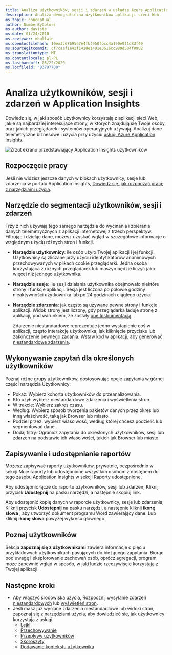 ```yaml
---
title: Analiza użytkowników, sesji i zdarzeń w usłudze Azure Application Insights
description: Analiza demograficzna użytkowników aplikacji sieci Web.
ms.topic: conceptual
author: NumberByColors
ms.author: daviste
ms.date: 01/24/2018
ms.reviewer: mbullwin
ms.openlocfilehash: 10ea3c68695e7e4fb4950fbcc4a190e9f1d83f49
ms.sourcegitcommit: cf7caaf1e42f1420e1491e3616cc989d504f0902
ms.translationtype: MT
ms.contentlocale: pl-PL
ms.lasthandoff: 05/22/2020
ms.locfileid: "83797700"
---
```

# <a name="users-sessions-and-events-analysis-in-application-insights"></a>Analiza użytkowników, sesji i zdarzeń w Application Insights

Dowiedz się, w jaki sposób użytkownicy korzystają z aplikacji sieci Web, jakie są najbardziej interesujące strony, w których znajdują się Twoje osoby, oraz jakich przeglądarek i systemów operacyjnych używają. Analizuj dane telemetryczne biznesowe i użycia przy użyciu [usługi Azure Application Insights](../../azure-monitor/app/app-insights-overview.md).

![Zrzut ekranu przedstawiający Application Insights użytkowników](./media/usage-segmentation/0001-users.png)

## <a name="get-started"></a>Rozpoczęcie pracy

Jeśli nie widzisz jeszcze danych w blokach użytkownicy, sesje lub zdarzenia w portalu Application Insights, [Dowiedz się, jak rozpocząć pracę z narzędziami użycia](usage-overview.md).

## <a name="the-users-sessions-and-events-segmentation-tool"></a>Narzędzie do segmentacji użytkowników, sesji i zdarzeń

Trzy z nich używają tego samego narzędzia do wycinania i zbierania danych telemetrycznych z aplikacji internetowej z trzech perspektyw. Filtrując i dzieląc dane, możesz uzyskać wgląd w szczegółowe informacje o względnym użyciu różnych stron i funkcji.

* **Narzędzie użytkownicy**: ile osób użyło Twojej aplikacji i jej funkcji.  Użytkownicy są zliczane przy użyciu identyfikatorów anonimowych przechowywanych w plikach cookie przeglądarki. Jedna osoba korzystająca z różnych przeglądarek lub maszyn będzie liczyć jako więcej niż jednego użytkownika.
* **Narzędzie sesje**: ile sesji działania użytkownika obejmowało niektóre strony i funkcje aplikacji. Sesja jest liczona po połowie godziny nieaktywności użytkownika lub po 24 godzinach ciągłego użycia.
* **Narzędzie zdarzenia**: jak często są używane pewne strony i funkcje aplikacji. Widok strony jest liczony, gdy przeglądarka ładuje stronę z aplikacji, pod warunkiem, że zostały [one Instrumentacją](../../azure-monitor/app/javascript.md). 

    Zdarzenie niestandardowe reprezentuje jedno wystąpienie coś w aplikacji, często interakcję użytkownika, jak kliknięcie przycisku lub zakończenie pewnego zadania. Wstaw kod w aplikacji, aby [generować niestandardowe zdarzenia](../../azure-monitor/app/api-custom-events-metrics.md#trackevent).

## <a name="querying-for-certain-users"></a>Wykonywanie zapytań dla określonych użytkowników

Poznaj różne grupy użytkowników, dostosowując opcje zapytania w górnej części narzędzia Użytkownicy:

* Pokaż: Wybierz kohorta użytkowników do przeanalizowania.
* Kto użył: wybierz niestandardowe zdarzenia i wyświetlenia stron.
* W trakcie: Wybierz zakres czasu.
* Według: Wybierz sposób tworzenia pakietów danych przez okres lub inną właściwość, taką jak Browser lub miasto.
* Podziel przez: wybierz właściwość, według której chcesz podzielić lub segmentować dane. 
* Dodaj filtry: Ogranicz zapytania do określonych użytkowników, sesji lub zdarzeń na podstawie ich właściwości, takich jak Browser lub miasto. 
 
## <a name="saving-and-sharing-reports"></a>Zapisywanie i udostępnianie raportów 
Możesz zapisywać raporty użytkowników, prywatnie, bezpośrednio w sekcji Moje raporty lub udostępnione wszystkim osobom z dostępem do tego zasobu Application Insights w sekcji Raporty udostępnione.

Aby udostępnić łącze do raportu użytkowników, sesji lub zdarzeń; Kliknij przycisk **Udostępnij** na pasku narzędzi, a następnie skopiuj link.

Aby udostępnić kopię danych w raporcie użytkownicy, sesje lub zdarzenia; Kliknij przycisk **Udostępnij** na pasku narzędzi, a następnie kliknij **ikonę słowa** , aby utworzyć dokument programu Word zawierający dane. Lub kliknij **ikonę słowa** powyżej wykresu głównego.

## <a name="meet-your-users"></a>Poznaj użytkowników

Sekcja **zapoznaj się z użytkownikami** zawiera informacje o pięciu przykładowych użytkownikach pasujących do bieżącego zapytania. Biorąc pod uwagę i eksplorowanie zachowań osób, oprócz agregacji, program może zapewnić wgląd w sposób, w jaki ludzie rzeczywiście korzystają z Twojej aplikacji.

## <a name="next-steps"></a>Następne kroki

- Aby włączyć środowiska użycia, Rozpocznij wysyłanie [zdarzeń niestandardowych](https://docs.microsoft.com/azure/application-insights/app-insights-api-custom-events-metrics#trackevent) lub [wyświetleń stron](https://docs.microsoft.com/azure/application-insights/app-insights-api-custom-events-metrics#page-views).
- Jeśli masz już wysłane zdarzenia niestandardowe lub widoki stron, zapoznaj się z narzędziami użycia, aby dowiedzieć się, jak użytkownicy korzystają z usługi.
    - [Lejki](usage-funnels.md)
    - [Przechowywanie](usage-retention.md)
    - [Przepływy użytkowników](usage-flows.md)
    - [Skoroszyty](../../azure-monitor/platform/workbooks-overview.md)
    - [Dodawanie kontekstu użytkownika](usage-send-user-context.md)

